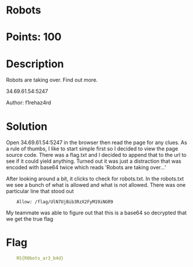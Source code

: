 # Robots
# Points: 100

# Description
Robots are taking over. Find out more.

34.69.61.54:5247

Author: f1rehaz4rd

# Solution
Open 34.69.61.54:5247 in the browser then read the page for any clues.
As a rule of thumbs, I like to start simple first so I decided to view the page
source code. There was a flag.txt and I decided to append that to the url
to see if it could yield anything. Turned out it was just a distraction that was 
encoded with base64 twice which reads 'Robots are taking over...'

After looking around a bit, it clicks to check for robots.txt. In the robots.txt
we see a bunch of what is allowed and what is not allowed. There was
one particular line that stood out

        Allow: /flag/UlN7UjBib3RzX2FyM19iNGR9

My teammate was able to figure out that this is a base64 so decrypted that we get
the true flag

# Flag
```yaml
    RS{R0bots_ar3_b4d}
```